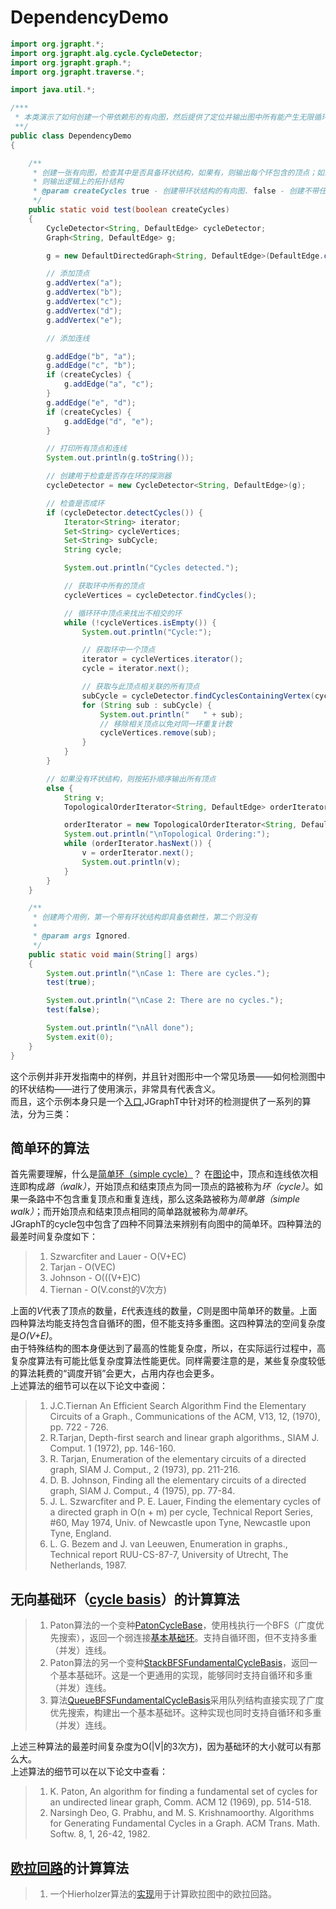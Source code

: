 # DependencyDemo  
``` java
import org.jgrapht.*;
import org.jgrapht.alg.cycle.CycleDetector;
import org.jgrapht.graph.*;
import org.jgrapht.traverse.*;

import java.util.*;

/***
 * 本类演示了如何创建一个带依赖形的有向图，然后提供了定位并输出图中所有能产生无限循环的环状结构
 **/
public class DependencyDemo
{

    /**
     * 创建一张有向图，检查其中是否具备环状结构，如果有，则输出每个环包含的顶点；如果没有，
     * 则输出逻辑上的拓扑结构
     * @param createCycles true - 创建带环状结构的有向图. false - 创建不带任何环的有向图
     */
    public static void test(boolean createCycles)
    {
        CycleDetector<String, DefaultEdge> cycleDetector;
        Graph<String, DefaultEdge> g;

        g = new DefaultDirectedGraph<String, DefaultEdge>(DefaultEdge.class);

        // 添加顶点
        g.addVertex("a");
        g.addVertex("b");
        g.addVertex("c");
        g.addVertex("d");
        g.addVertex("e");

        // 添加连线

        g.addEdge("b", "a");
        g.addEdge("c", "b");
        if (createCycles) {
            g.addEdge("a", "c");
        }
        g.addEdge("e", "d");
        if (createCycles) {
            g.addEdge("d", "e");
        }

        // 打印所有顶点和连线
        System.out.println(g.toString());

        // 创建用于检查是否存在环的探测器
        cycleDetector = new CycleDetector<String, DefaultEdge>(g);

        // 检查是否成环
        if (cycleDetector.detectCycles()) {
            Iterator<String> iterator;
            Set<String> cycleVertices;
            Set<String> subCycle;
            String cycle;

            System.out.println("Cycles detected.");

            // 获取环中所有的顶点
            cycleVertices = cycleDetector.findCycles();

            // 循环环中顶点来找出不相交的环
            while (!cycleVertices.isEmpty()) {
                System.out.println("Cycle:");

                // 获取环中一个顶点
                iterator = cycleVertices.iterator();
                cycle = iterator.next();

                // 获取与此顶点相关联的所有顶点
                subCycle = cycleDetector.findCyclesContainingVertex(cycle);
                for (String sub : subCycle) {
                    System.out.println("   " + sub);
                    // 移除相关顶点以免对同一环重复计数
                    cycleVertices.remove(sub);
                }
            }
        }

        // 如果没有环状结构，则按拓扑顺序输出所有顶点
        else {
            String v;
            TopologicalOrderIterator<String, DefaultEdge> orderIterator;

            orderIterator = new TopologicalOrderIterator<String, DefaultEdge>(g);
            System.out.println("\nTopological Ordering:");
            while (orderIterator.hasNext()) {
                v = orderIterator.next();
                System.out.println(v);
            }
        }
    }

    /**
     * 创建两个用例，第一个带有环状结构即具备依赖性，第二个则没有
     * 
     * @param args Ignored.
     */
    public static void main(String[] args)
    {
        System.out.println("\nCase 1: There are cycles.");
        test(true);

        System.out.println("\nCase 2: There are no cycles.");
        test(false);

        System.out.println("\nAll done");
        System.exit(0);
    }
}
```  
这个示例并非开发指南中的样例，并且针对图形中一个常见场景——如何检测图中的环状结构——进行了使用演示，非常具有代表含义。  
而且，这个示例本身只是一个[入口](https://jgrapht.org/javadoc/org/jgrapht/alg/cycle/package-summary.html),JGraphT中针对环的检测提供了一系列的算法，分为三类： 
## 简单环的算法  
首先需要理解，什么是[简单环（simple cycle）](https://en.wikipedia.org/wiki/Cycle_(graph_theory))？  
在[图论](https://en.wikipedia.org/wiki/Graph_theory)中，顶点和连线依次相连即构成*路（walk）*，开始顶点和结束顶点为同一顶点的路被称为*环（cycle）*。如果一条路中不包含重复顶点和重复连线，那么这条路被称为*简单路（simple walk）*；而开始顶点和结束顶点相同的简单路就被称为*简单环*。  
JGraphT的cycle包中包含了四种不同算法来辨别有向图中的简单环。四种算法的最差时间复杂度如下：  
> 1. Szwarcfiter and Lauer - O(V+EC)  
> 2. Tarjan - O(VEC)  
> 3. Johnson - O(((V+E)C) 
> 4. Tiernan - O(V.const的V次方)  

上面的*V*代表了顶点的数量，*E*代表连线的数量，*C*则是图中简单环的数量。上面四种算法均能支持包含自循环的图，但不能支持多重图。这四种算法的空间复杂度是*O(V+E)*。  
由于特殊结构的图本身便达到了最高的性能复杂度，所以，在实际运行过程中，高复杂度算法有可能比低复杂度算法性能更优。同样需要注意的是，某些复杂度较低的算法耗费的“调度开销”会更大，占用内存也会更多。  
上述算法的细节可以在以下论文中查阅：  
> 1. J.C.Tiernan An Efficient Search Algorithm Find the Elementary Circuits of a Graph., Communications of the ACM, V13, 12, (1970), pp. 722 - 726.  
> 2. R.Tarjan, Depth-first search and linear graph algorithms., SIAM J. Comput. 1 (1972), pp. 146-160.  
> 3. R. Tarjan, Enumeration of the elementary circuits of a directed graph, SIAM J. Comput., 2 (1973), pp. 211-216.  
> 4. D. B. Johnson, Finding all the elementary circuits of a directed graph, SIAM J. Comput., 4 (1975), pp. 77-84.  
> 5. J. L. Szwarcfiter and P. E. Lauer, Finding the elementary cycles of a directed graph in O(n + m) per cycle, Technical Report Series, #60, May 1974, Univ. of Newcastle upon Tyne, Newcastle upon Tyne, England.  
> 6. L. G. Bezem and J. van Leeuwen, Enumeration in graphs., Technical report RUU-CS-87-7, University of Utrecht, The Netherlands, 1987.  

## 无向基础环（[cycle basis](https://en.wikipedia.org/wiki/Cycle_basis)）的计算算法  
> 1. Paton算法的一个变种[PatonCycleBase](https://jgrapht.org/javadoc/org/jgrapht/alg/cycle/PatonCycleBase.html)，使用栈执行一个BFS（广度优先搜索），返回一个弱连接[基本基础环](https://en.wikipedia.org/wiki/Cycle_basis#Fundamental_cycles)。支持自循环图，但不支持多重（并发）连线。  
> 2. Paton算法的另一个变种[StackBFSFundamentalCycleBasis](https://jgrapht.org/javadoc/org/jgrapht/alg/cycle/StackBFSFundamentalCycleBasis.html)，返回一个基本基础环。这是一个更通用的实现，能够同时支持自循环和多重（并发）连线。  
> 3. 算法[QueueBFSFundamentalCycleBasis](https://jgrapht.org/javadoc/org/jgrapht/alg/cycle/QueueBFSFundamentalCycleBasis.html)采用队列结构直接实现了广度优先搜索，构建出一个基本基础环。这种实现也同时支持自循环和多重（并发）连线。  

上述三种算法的最差时间复杂度为O(|V|的3次方)，因为基础环的大小就可以有那么大。  
上述算法的细节可以在以下论文中查看：  
> 1. K. Paton, An algorithm for finding a fundamental set of cycles for an undirected linear graph, Comm. ACM 12 (1969), pp. 514-518.  
> 2. Narsingh Deo, G. Prabhu, and M. S. Krishnamoorthy. Algorithms for Generating Fundamental Cycles in a Graph. ACM Trans. Math. Softw. 8, 1, 26-42, 1982.  

## [欧拉回路](https://www.jianshu.com/p/e7524d6ab6ca)的计算算法  
> 1. 一个Hierholzer算法的[实现](https://jgrapht.org/javadoc/org/jgrapht/alg/cycle/HierholzerEulerianCycle.html)用于计算欧拉图中的欧拉回路。  


